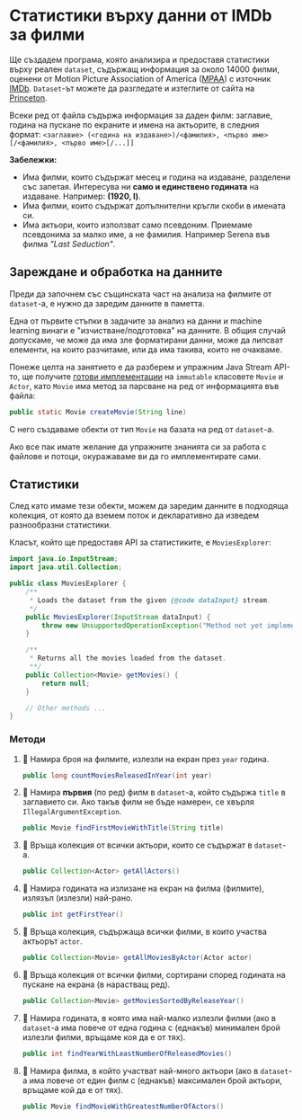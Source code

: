 # Статистики върху данни от IMDb за филми

Ще създадем програма, която анализира и предоставя статистики върху реален
`dataset`, съдържащ информация за около 14000 филми, оценени от Motion Picture
Association of America ([MPAA](https://www.mpaa.org/)) с източник
[IMDb](https://www.imdb.com/). `Dataset`-ът можете да разгледате и изтеглите от
сайта на
[Princeton](https://introcs.cs.princeton.edu/java/data/movies-mpaa.txt).

Всеки ред от файла съдържа информация за даден филм: заглавие, година на пускане
по екраните и имена на актьорите, в следния формат:
`<заглавие> (<година на издаване>)/<фамилия>, <първо име>[/<фамилия>, <първо име>[/...]]`

**Забележки:**
* Има филми, които съдържат месец и година на издаване, разделени със запетая.
Интересува ни **само и единствено годината** на издаване. Например:
**(1920, I)**.
* Има филми, които съдържат допълнителни кръгли скоби в имената си.
* Има актьори, които използват само псевдоним. Приемаме псевдонима за малко име,
а не фамилия. Например Serena във филма *"Last Seduction"*.

## Зареждане и обработка на данните

Преди да започнем със същинската част на анализа на филмите от `dataset`-a, е
нужно да заредим данните в паметта.

Една от първите стъпки в задачите за анализ на данни и machine learning винаги е
"изчистване/подготовка" на данните. В общия случай допускаме, че може да има зле
форматирани данни, може да липсват елементи, на които разчитаме, или да има
такива, които не очакваме.

Понеже целта на занятието е да разберем и упражним Java Stream API-то, ще
получите [готови имплементации](src/org/elsys/duzunov) на `immutable` класовете
`Movie` и `Actor`, като `Movie` има метод за парсване на ред от информацията
във файла:
```java
public static Movie createMovie(String line)
```

С него създаваме обекти от тип `Movie` на базата на ред от `dataset`-a.

Ако все пак имате желание да упражните знанията си за работа с файлове и потоци,
окуражаваме ви да го имплементирате сами.

## Статистики

След като имаме тези обекти, можем да заредим данните в подходяща колекция, от
която да вземем поток и декларативно да изведем разнообразни статистики.

Класът, който ще предоставя API за статистиките, е `MoviesExplorer`:

```java
import java.io.InputStream;
import java.util.Collection;

public class MoviesExplorer {
    /**
     * Loads the dataset from the given {@code dataInput} stream.
     */
    public MoviesExplorer(InputStream dataInput) {
        throw new UnsupportedOperationException("Method not yet implemented");
    }

    /**
     * Returns all the movies loaded from the dataset.
     **/
    public Collection<Movie> getMovies() {
        return null;
    }

    // Other methods ...
}
```

### Методи

1. :green_book: Намира броя на филмите, излезли на екран през `year` година.

   ```java
   public long countMoviesReleasedInYear(int year)
   ```

2. :green_book: Намира **първия** (по ред) филм в `dataset`-а, който съдържа
`title` в заглавието си. Ако такъв филм не бъде намерен, се хвърля
`IllegalArgumentException`.

   ```java
   public Movie findFirstMovieWithTitle(String title)
   ```

3. :green_book: Връща колекция от всички актьори, които се съдържат в
`dataset`-а.

   ```java
   public Collection<Actor> getAllActors()
   ```

4. :green_book: Намира годината на излизане на екран на филма (филмите), излязъл
(излезли) най-рано.

   ```java
   public int getFirstYear()
   ```

5. :orange_book: Връща колекция, съдържаща всички филми, в които участва
актьорът `actor`.

   ```java
   public Collection<Movie> getAllMoviesByActor(Actor actor)
   ```

6. :orange_book: Връща колекция от всички филми, сортирани според годината на
пускане на екрана (в нарастващ ред).

   ```java
   public Collection<Movie> getMoviesSortedByReleaseYear()
   ```

7. :orange_book: Намира годината, в която има най-малко излезли филми (ако в
`dataset`-a има повече от една година с (еднакъв) минимален брой излезли филми,
връщаме коя да е от тях).

   ```java
   public int findYearWithLeastNumberOfReleasedMovies()
   ```

8. :closed_book: Намира филма, в който участват най-много актьори (ако в
`dataset`-a има повече от един филм с (еднакъв) максимален брой актьори, връщаме
кой да е от тях).

   ```java
   public Movie findMovieWithGreatestNumberOfActors()
   ```
